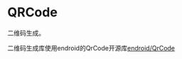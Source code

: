 # QRCode

二维码生成。

二维码生成库使用endroid的QrCode开源库[endroid/QrCode](https://github.com/JellyChenDeveloper/QrCode)